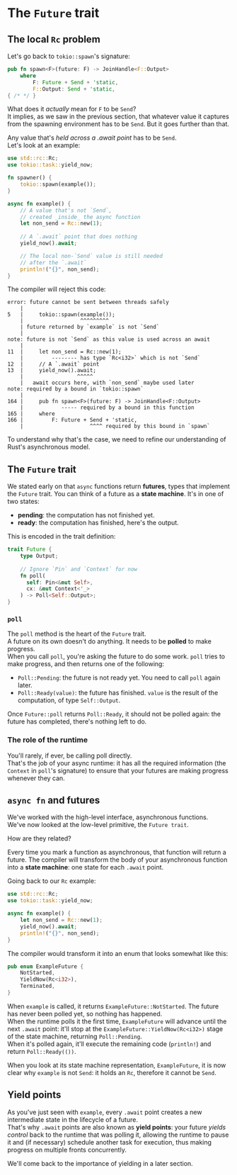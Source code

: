 # The `Future` trait

## The local `Rc` problem

Let's go back to `tokio::spawn`'s signature:

```rust
pub fn spawn<F>(future: F) -> JoinHandle<F::Output>
    where
        F: Future + Send + 'static,
        F::Output: Send + 'static,
{ /* */ }
```

What does it _actually_ mean for `F` to be `Send`?\
It implies, as we saw in the previous section, that whatever value it captures from the
spawning environment has to be `Send`. But it goes further than that.

Any value that's _held across a .await point_ has to be `Send`.\
Let's look at an example:

```rust
use std::rc::Rc;
use tokio::task::yield_now;

fn spawner() {
    tokio::spawn(example());
}

async fn example() {
    // A value that's not `Send`,
    // created _inside_ the async function
    let non_send = Rc::new(1);
    
    // A `.await` point that does nothing
    yield_now().await;

    // The local non-`Send` value is still needed
    // after the `.await`
    println!("{}", non_send);
}
```

The compiler will reject this code:

```text
error: future cannot be sent between threads safely
    |
5   |     tokio::spawn(example());
    |                  ^^^^^^^^^ 
    | future returned by `example` is not `Send`
    |
note: future is not `Send` as this value is used across an await
    |
11  |     let non_send = Rc::new(1);
    |         -------- has type `Rc<i32>` which is not `Send`
12  |     // A `.await` point
13  |     yield_now().await;
    |                 ^^^^^ 
    |   await occurs here, with `non_send` maybe used later
note: required by a bound in `tokio::spawn`
    |
164 |     pub fn spawn<F>(future: F) -> JoinHandle<F::Output>
    |            ----- required by a bound in this function
165 |     where
166 |         F: Future + Send + 'static,
    |                     ^^^^ required by this bound in `spawn`
```

To understand why that's the case, we need to refine our understanding of
Rust's asynchronous model.

## The `Future` trait

We stated early on that `async` functions return **futures**, types that implement
the `Future` trait. You can think of a future as a **state machine**.
It's in one of two states:

- **pending**: the computation has not finished yet.
- **ready**: the computation has finished, here's the output.

This is encoded in the trait definition:

```rust
trait Future {
    type Output;
    
    // Ignore `Pin` and `Context` for now
    fn poll(
      self: Pin<&mut Self>, 
      cx: &mut Context<'_>
    ) -> Poll<Self::Output>;
}
```

### `poll`

The `poll` method is the heart of the `Future` trait.\
A future on its own doesn't do anything. It needs to be **polled** to make progress.\
When you call `poll`, you're asking the future to do some work.
`poll` tries to make progress, and then returns one of the following:

- `Poll::Pending`: the future is not ready yet. You need to call `poll` again later.
- `Poll::Ready(value)`: the future has finished. `value` is the result of the computation,
  of type `Self::Output`.

Once `Future::poll` returns `Poll::Ready`, it should not be polled again: the future has
completed, there's nothing left to do.

### The role of the runtime

You'll rarely, if ever, be calling poll directly.\
That's the job of your async runtime: it has all the required information (the `Context`
in `poll`'s signature) to ensure that your futures are making progress whenever they can.

## `async fn` and futures

We've worked with the high-level interface, asynchronous functions.\
We've now looked at the low-level primitive, the `Future trait`.

How are they related?

Every time you mark a function as asynchronous, that function will return a future.
The compiler will transform the body of your asynchronous function into a **state machine**:
one state for each `.await` point.

Going back to our `Rc` example:

```rust
use std::rc::Rc;
use tokio::task::yield_now;

async fn example() {
    let non_send = Rc::new(1);
    yield_now().await;
    println!("{}", non_send);
}
```

The compiler would transform it into an enum that looks somewhat like this:

```rust
pub enum ExampleFuture {
    NotStarted,
    YieldNow(Rc<i32>),
    Terminated,
}
```

When `example` is called, it returns `ExampleFuture::NotStarted`. The future has never
been polled yet, so nothing has happened.\
When the runtime polls it the first time, `ExampleFuture` will advance until the next
`.await` point: it'll stop at the `ExampleFuture::YieldNow(Rc<i32>)` stage of the state
machine, returning `Poll::Pending`.\
When it's polled again, it'll execute the remaining code (`println!`) and
return `Poll::Ready(())`.

When you look at its state machine representation, `ExampleFuture`,
it is now clear why `example` is not `Send`: it holds an `Rc`, therefore
it cannot be `Send`.

## Yield points

As you've just seen with `example`, every `.await` point creates a new intermediate
state in the lifecycle of a future.\
That's why `.await` points are also known as **yield points**: your future _yields control_
back to the runtime that was polling it, allowing the runtime to pause it and (if necessary)
schedule another task for execution, thus making progress on multiple fronts concurrently.

We'll come back to the importance of yielding in a later section.
